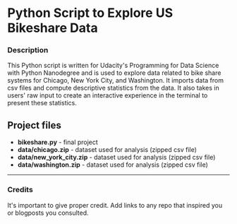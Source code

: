 # Python Script to Explore US Bikeshare Data

### Description
This Python script is written for Udacity's Programming for Data Science with Python
 Nanodegree and is used to explore data related to bike share systems for Chicago, New York City, and Washington. It imports data from csv files and compute descriptive statistics from the data. It also takes in users' raw input to create an interactive experience in the terminal to present these statistics.

## Project files
- **bikeshare.py** - final project
- **data/chicago.zip** - dataset used for analysis (zipped csv file)
- **data/new_york_city.zip** - dataset used for analysis (zipped csv file)
- **data/washington.zip** - dataset used for analysis (zipped csv file)
***

### Credits
It's important to give proper credit. Add links to any repo that inspired you or blogposts you consulted.

